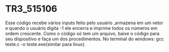 # TR3_515106
Esse código recebe vários inputs feito pelo usuário ,armazena em um vetor e quando o usuário digita -1 ele encerra e imprime todos os números em ordem crescente. Como o código só tem um arquivo, baixe o código para seu dispositivo e faça um dos procedimentos. No terminal do windows: gcc teste.c -o teste.exe(similar para linux). 

